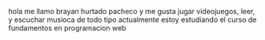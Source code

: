 hola me llamo brayan hurtado pacheco 
y me gusta jugar videojuegos, leer, y escuchar musioca de todo tipo 
actualmente estoy estudiando el curso de fundamentos en programacion web 

<!--
**Brayanhp2000/Brayanhp2000** is a ✨ _special_ ✨ repository because its `README.md` (this file) appears on your GitHub profile.

Here are some ideas to get you started:

- 🔭 I’m currently working on ...
- 🌱 I’m currently learning ...
- 👯 I’m looking to collaborate on ...
- 🤔 I’m looking for help with ...
- 💬 Ask me about ...
- 📫 How to reach me: ...
- 😄 Pronouns: ...
- ⚡ Fun fact: ...
-->
